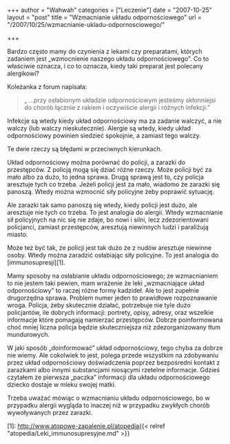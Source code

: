 +++
author = "Wahwah"
categories = ["Leczenie"]
date = "2007-10-25"
layout = "post"
title = "Wzmacnianie układu odpornościowego"
url = "/2007/10/25/wzmacnianie-ukladu-odpornosciowego/"

+++

Bardzo często mamy do czynienia z lekami czy preparatami, których zadaniem jest „wzmocnienie naszego układu odpornościowego”. Co to właściwie oznacza, i co to oznacza, kiedy taki preparat jest polecany alergikowi?

<!--more-->Koleżanka z forum napisała:

> „ &#8230;przy osłabionym układzie odpornościowym jesteśmy skłonniejsi do chorób łącznie z rakiem i oczywiście alergii i różnych infekcji.”

Infekcje są wtedy kiedy układ odpornościowy ma za zadanie walczyć, a nie walczy (lub walczy nieskutecznie). Alergie są wtedy, kiedy układ odpornościowy powinien siedzieć spokojnie, a zamiast tego walczy.

Te dwie rzeczy są błędami w przeciwnych kierunkach.

Układ odpornościowy można porównać do policji, a zarazki do przestępców. Z policją mogą się dziać różne rzeczy. Może policji być za mało albo za dużo, to jedna sprawa. Drugą sprawą jest to, czy policja aresztuje tych co trzeba. Jeżeli policji jest za mało, wiadomo że zarazki się panoszą. Wtedy można wzmocnić siły policyjne żeby poprawić sytuację.

Ale zarazki tak samo panoszą się wtedy, kiedy policji jest dużo, ale aresztuje nie tych co trzeba. To jest analogia do alergii. Wtedy wzmacnianie sił policyjnych na nic się nie zdaje, bo nowi i silni, lecz zdezorientowani policjanci, zamiast przestępców, aresztują niewinnych ludzi i paraliżują miasto.

Może też być tak, że policji jest tak dużo że z nudów aresztuje niewinne osoby. Wtedy można zaradzić osłabiając siły policyjne. To jest analogia do [immunosupresji][1].

Mamy sposoby na osłabianie układu odpornościowego; ze wzmacnianiem to nie jestem taki pewien, mam wrażenie że leki „wzmacniające układ odpornościowy” to raczej różne formy kadzideł. Ale to jest zupełnie drugorzędna sprawa. Problem numer jeden to prawidłowe rozpoznawanie wroga. Policja, żeby skutecznie działać, potrzebuje nie tyle dużo policjantów, ile dobrych informacji: portrety, opisy, adresy, oraz wszelkie informacje które pomagają namierzać przestępców. Dobrze poinformowana choć mniej liczna policja będzie skuteczniejsza niż zdezorganizowany tłum mundurowych.

W jaki sposób „doinformować” układ odpornościowy, tego chyba za dobrze nie wiemy. Ale cokolwiek to jest, polega przede wszystkim na zdobywaniu przez układ odpornościowy doświadczenia poprzez bezpośredni kontakt z zarazkami albo innymi substancjami niosącymi rzetelne informacje. Gdzieś czytałem że pierwsza „paczka” informacji dla układu odpornościowego dziecko dostaje w mleku swojej matki.

Trzeba uważać mówiąc o wzmacnianiu układu odpornościowego, bo w przypadku alergii wygląda to inaczej niż w przypadku zwykłych chorób wywoływanych przez zarazki.

 [1]: http://www.atopowe-zapalenie.pl/atopedia{{< relref "atopedia/Leki_immunosupresyjne.md" >}}